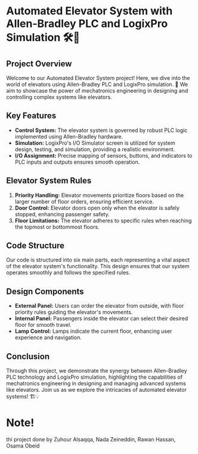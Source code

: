 # Automated Elevator System with Allen-Bradley PLC and LogixPro Simulation 🛠️🏢

## Project Overview

Welcome to our Automated Elevator System project! Here, we dive into the world of elevators using Allen-Bradley PLC and LogixPro simulation. 🚀 We aim to showcase the power of mechatronics engineering in designing and controlling complex systems like elevators.

## Key Features

- **Control System:** The elevator system is governed by robust PLC logic implemented using Allen-Bradley hardware.
- **Simulation:** LogixPro's I/O Simulator screen is utilized for system design, testing, and simulation, providing a realistic environment.
- **I/O Assignment:** Precise mapping of sensors, buttons, and indicators to PLC inputs and outputs ensures smooth operation.

## Elevator System Rules

1. **Priority Handling:** Elevator movements prioritize floors based on the larger number of floor orders, ensuring efficient service.
2. **Door Control:** Elevator doors open only when the elevator is safely stopped, enhancing passenger safety.
3. **Floor Limitations:** The elevator adheres to specific rules when reaching the topmost or bottommost floors.

## Code Structure

Our code is structured into six main parts, each representing a vital aspect of the elevator system's functionality. This design ensures that our system operates smoothly and follows the specified rules.

## Design Components

- **External Panel:** Users can order the elevator from outside, with floor priority rules guiding the elevator's movements.
- **Internal Panel:** Passengers inside the elevator can select their desired floor for smooth travel.
- **Lamp Control:** Lamps indicate the current floor, enhancing user experience and navigation.

## Conclusion

Through this project, we demonstrate the synergy between Allen-Bradley PLC technology and LogixPro simulation, highlighting the capabilities of mechatronics engineering in designing and managing advanced systems like elevators. Join us as we explore the intricacies of automated elevator systems! 🏗️💡


# Note!
thi project done by 
Zuhour Alsaqqa, 
Nada Zeineddin,
Rawan Hassan, 
Osama Obeid 
 
